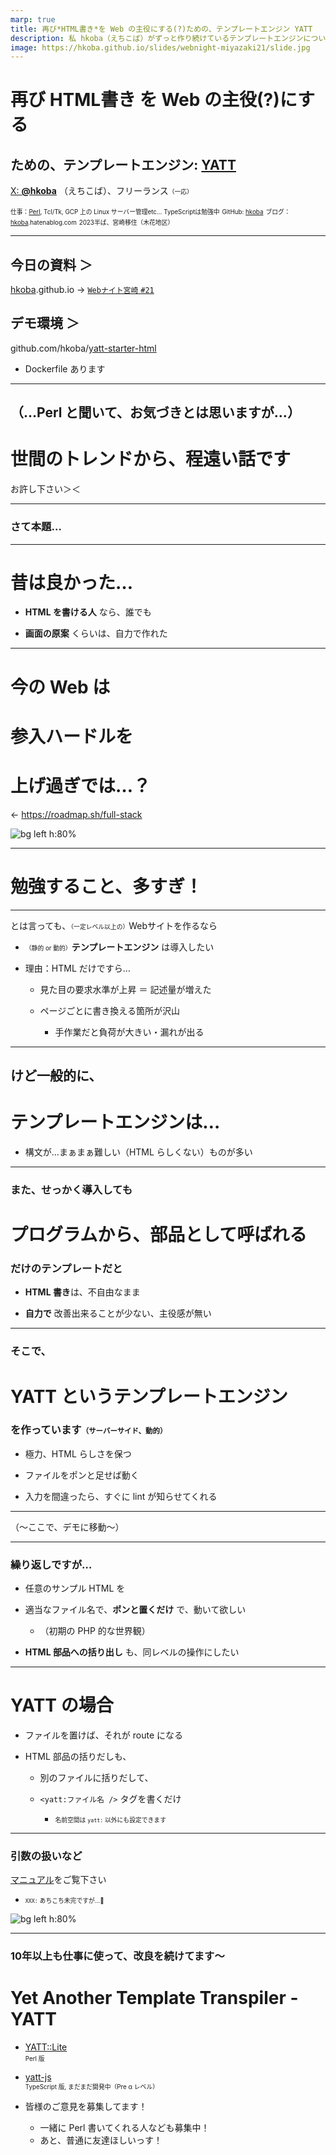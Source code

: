```yaml
---
marp: true
title: 再び*HTML書き*を Web の主役にする(?)ための、テンプレートエンジン YATT
description: 私 hkoba（えちこば）がずっと作り続けているテンプレートエンジンについて紹介させて下さい〜
image: https://hkoba.github.io/slides/webnight-miyazaki21/slide.jpg
---
```

<style>
    small {font-size: 70%;}
</style>


# 再び **HTML書き** を Web の主役(?)にする
## ための、テンプレートエンジン: [**YATT**](https://github.com/hkoba/yatt_lite)

[X: **@hkoba**](https://x.com/hkoba) （えちこば）、フリーランス<small>（一応）</small>

<small>仕事：[Perl](https://metacpan.org/author/HKOBA), Tcl/Tk, GCP 上の Linux サーバー管理etc... TypeScriptは勉強中</small>
<small>GitHub: [hkoba](https://github.com/hkoba)</small>
<small>ブログ：[hkoba](https://hkoba.hatenablog.com/).hatenablog.com</small>
<small>2023半ば、宮崎移住（木花地区）</small>

---

## 今日の資料 ＞

[hkoba](https://hkoba.github.io).github.io → [`Webナイト宮崎` `#21`](https://hkoba.github.io/slides/webnight-miyazaki21/slide.pdf)

## デモ環境 ＞

github.com/hkoba/[yatt-starter-html](https://github.com/hkoba/yatt-starter-html)

- Dockerfile あります

---

## （…Perl と聞いて、お気づきとは思いますが…）

# 世間のトレンドから、程遠い話です

お許し下さい＞＜

---

### さて本題…

---

# 昔は良かった…

- **HTML を書ける人** なら、誰でも

* **画面の原案** くらいは、自力で作れた

---

# 今の Web は
# 参入ハードルを
# 上げ過ぎでは…？

← https://roadmap.sh/full-stack

![bg left h:80%](img/full-stack-2025-05-06_12-53.png)

---

# 勉強すること、多すぎ！

---

とは言っても、<small>（一定レベル以上の）</small>Webサイトを作るなら

- <small>（静的 or 動的）</small>**テンプレートエンジン** は導入したい

* 理由：HTML だけですら…

  - 見た目の要求水準が上昇 ＝ 記述量が増えた

  * ページごとに書き換える箇所が沢山

    * 手作業だと負荷が大きい・漏れが出る

---

## けど一般的に、
# テンプレートエンジンは…

- 構文が…まぁまぁ難しい（HTML らしくない）ものが多い

---

### また、せっかく導入しても
# プログラムから、部品として呼ばれる
### だけのテンプレートだと

-  **HTML 書き**は、不自由なまま

* **自力で** 改善出来ることが少ない、主役感が無い

---

### そこで、
# YATT というテンプレートエンジン

### を作っています<small>（サーバーサイド、動的）</small>

* 極力、HTML らしさを保つ

* ファイルをポンと足せば動く

* 入力を間違ったら、すぐに lint が知らせてくれる

---

（〜ここで、デモに移動〜）

---

### 繰り返しですが…

- 任意のサンプル HTML を

- 適当なファイル名で、**ポンと置くだけ** で、動いて欲しい

  * （初期の PHP 的な世界観）

* **HTML 部品への括り出し** も、同レベルの操作にしたい

---

# YATT の場合

- ファイルを置けば、それが route になる

- HTML 部品の括りだしも、

  * 別のファイルに括りだして、

  * `<yatt:ファイル名 />` タグを書くだけ

     * <small>名前空間は `yatt:` 以外にも設定できます</small>

---

### 引数の扱いなど

[マニュアル](https://yatt-yl-podview-rrdekxdjda-an.a.run.app/mod/YATT::Lite::docs::yatt_manual)をご覧下さい

* <small>`XXX:` あちこち未完ですが…🙇</small>

![bg left h:80%](img/yatt_lite_manual.png)

---

### 10年以上も仕事に使って、改良を続けてます〜

# Yet Another Template Transpiler - YATT

- [YATT::Lite](https://github.com/hkoba/yatt_lite)  
<small>Perl 版</small>

* [yatt-js](https://github.com/hkoba/yatt-js)  
<small>TypeScript 版, まだまだ開発中（Pre α レベル）</small>

* 皆様のご意見を募集してます！

  - 一緒に Perl 書いてくれる人なども募集中！

  * あと、普通に友達ほしいっす！
